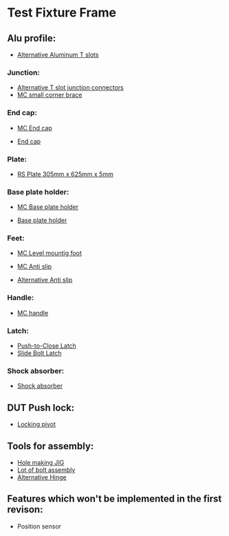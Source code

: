 # Test Fixture Frame

## Alu profile:
* [Alternative Aluminum T slots](https://machineparts.iramkostore.com/details/79/172832/mk-aluprofil/mk-25-gepepito-aluprofil-szeria-6-mm-horonnyal/aluprofilok-6-os-horony/aluprofil-mk-202501.html)

### Junction:
* [Alternative T slot junction connectors](https://machineparts.iramkostore.com/groupcontent/81/mk-aluprofil/mk-25-gepepito-aluprofil-szeria-6-mm-horonnyal/kotoelemek-6-os-horony.html)
* [MC small corner brace](https://www.mcmaster.com/47065t216)

### End cap:

* [MC End cap](https://www.mcmaster.com/47065t91)

* [End cap](https://machineparts.iramkostore.com/details/80/172856/mk-aluprofil/mk-25-gepepito-aluprofil-szeria-6-mm-horonnyal/aluprofil-kiegeszitok-6-os-horony/zarokupak.html)

### Plate:
* [RS Plate 305mm x 625mm x 5mm](https://hu.rs-online.com/web/p/szilard-muanyag-lemezek/7698749/)

### Base plate holder:

* [MC Base plate holder](https://www.mcmaster.com/47065t195)

* [Base plate holder](https://machineparts.iramkostore.com/groupcontent/83/mk-aluprofil/mk-25-gepepito-aluprofil-szeria-6-mm-horonnyal/rogzitok-6-os-horony.html)

### Feet:

* [MC Level mountig foot](https://www.mcmaster.com/47065T341)

* [MC Anti slip](https://www.mcmaster.com/47065t721)
* [Alternative Anti slip]()

### Handle:
* [MC handle](https://www.mcmaster.com/47065T164)

### Latch:
* [Push-to-Close Latch](https://www.mcmaster.com/5537T535)
* [Slide Bolt Latch](https://www.mcmaster.com/47065T57)

### Shock absorber:
* [Shock absorber]()

## DUT Push lock:
* [Locking pivot](https://www.mcmaster.com/47065T221)


## Tools for assembly:
* [Hole making JIG](https://www.mcmaster.com/80/20-compatible-t-slotted-framing)
* [Lot of bolt assembly]()
* [Alternative Hinge](https://machineparts.iramkostore.com/groupcontent/84/mk-aluprofil/mk-25-gepepito-aluprofil-szeria-6-mm-horonnyal/zsanerok-6-os-horony.html)



## Features which won't be implemented in the first revison:
* Position sensor
